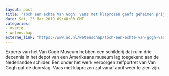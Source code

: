 ```yaml
---
layout: post
title: "Tóch een echte Van Gogh: Vaas met klaprozen geeft geheimen prijs"
date: Sat, 23 Mar 2019 09:40:00 GMT
categories: 
- overig 
- wetenschap 
externe_link: "https://www.ad.nl/wetenschap/toch-een-echte-van-gogh-vaas-met-klaprozen-geeft-geheimen-prijs~a7f98282/"
---
```


Experts van het Van Gogh Museum hebben een schilderij dat ruim drie decennia in het depot van een Amerikaans museum lag toegekend aan de Nederlandse schilder. Een onder het werk verborgen zelfportret van Van Gogh gaf de doorslag. Vaas met klaprozen zal vanaf april weer te zien zijn.
